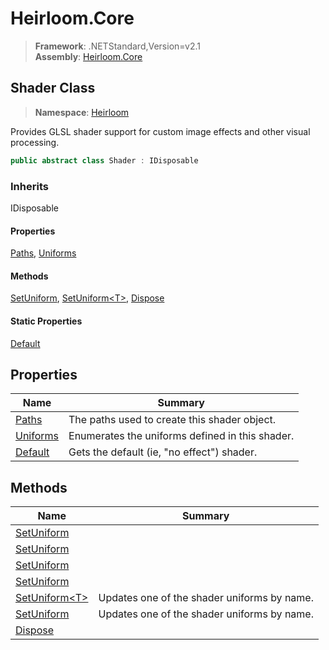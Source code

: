 # Heirloom.Core

> **Framework**: .NETStandard,Version=v2.1  
> **Assembly**: [Heirloom.Core][0]  

## Shader Class

> **Namespace**: [Heirloom][0]  

Provides GLSL shader support for custom image effects and other visual processing.

```cs
public abstract class Shader : IDisposable
```

### Inherits

IDisposable

#### Properties

[Paths][1], [Uniforms][2]

#### Methods

[SetUniform][3], [SetUniform\<T>][4], [Dispose][5]

#### Static Properties

[Default][6]

## Properties

| Name          | Summary                                         |
|---------------|-------------------------------------------------|
| [Paths][1]    | The paths used to create this shader object.    |
| [Uniforms][2] | Enumerates the uniforms defined in this shader. |
| [Default][6]  | Gets the default (ie, "no effect") shader.      |

## Methods

| Name                | Summary                                     |
|---------------------|---------------------------------------------|
| [SetUniform][3]     |                                             |
| [SetUniform][3]     |                                             |
| [SetUniform][3]     |                                             |
| [SetUniform][3]     |                                             |
| [SetUniform\<T>][4] | Updates one of the shader uniforms by name. |
| [SetUniform][3]     | Updates one of the shader uniforms by name. |
| [Dispose][5]        |                                             |

[0]: ../../Heirloom.Core.md
[1]: Shader/Paths.md
[2]: Shader/Uniforms.md
[3]: Shader/SetUniform.md
[4]: Shader/SetUniform[T].md
[5]: Shader/Dispose.md
[6]: Shader/Default.md
